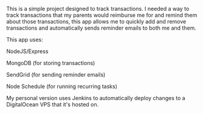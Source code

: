 This is a simple project designed to track transactions. I needed a way to track transactions that my parents would reimburse me for and remind them about those transactions, this app allows me to quickly add and remove transactions and automatically sends reminder emails to both me and them.

This app uses:

NodeJS/Express

MongoDB (for storing transactions)

SendGrid (for sending reminder emails)

Node Schedule (for running recurring tasks)


My personal version uses Jenkins to automatically deploy changes to a DigitalOcean VPS that it's hosted on.
